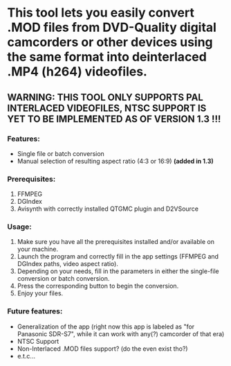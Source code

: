 # This tool lets you easily convert .MOD files from DVD-Quality digital camcorders or other devices using the same format into deinterlaced .MP4 (h264) videofiles.

## **WARNING: THIS TOOL ONLY SUPPORTS PAL INTERLACED VIDEOFILES, NTSC SUPPORT IS YET TO BE IMPLEMENTED AS OF VERSION 1.3 !!!**

### Features:
+ Single file or batch conversion
+ Manual selection of resulting aspect ratio (4:3 or 16:9) **(added in 1.3)**

### Prerequisites:
1. FFMPEG
2. DGIndex
3. Avisynth with correctly installed QTGMC plugin and D2VSource

### Usage:
1. Make sure you have all the prerequisites installed and/or available on your machine.
2. Launch the program and correctly fill in the app settings (FFMPEG and DGIndex paths, video aspect ratio).
3. Depending on your needs, fill in the parameters in either the single-file conversion or batch conversion.
4. Press the corresponding button to begin the conversion.
5. Enjoy your files.

### Future features:
- Generalization of the app (right now this app is labeled as "for Panasonic SDR-S7", while it can work with any(?) camcorder of that era)
- NTSC Support
- Non-Interlaced .MOD files support? (do the even exist tho?)
- e.t.c...
